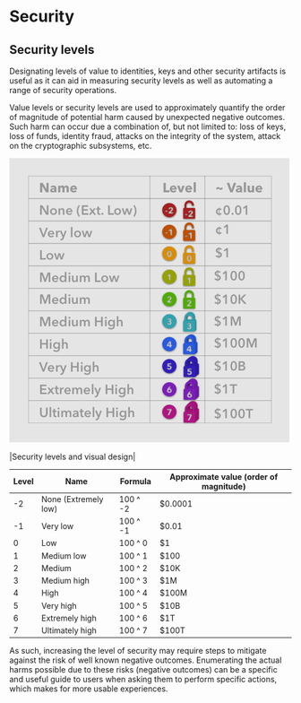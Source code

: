 # Security

## Security levels

Designating levels of value to identities, keys and other security artifacts is useful as it can aid in measuring security levels as well as automating a range of security operations.

Value levels or security levels are used to approximately quantify the order of magnitude of potential harm caused by unexpected negative outcomes. Such harm can occur due a combination of, but not limited to: loss of keys, loss of funds, identity fraud, attacks on the integrity of the system, attack on the cryptographic subsystems, etc.

![Security levels and visual design][security-levels]

[security-levels]: security/security-levels@500w.png

|Security levels and visual design|

|Level|Name|Formula|Approximate value (order of magnitude)|
|-----|----|-------|--------------------------------------|
|-2|None (Extremely low)|100 ^ -2|$0.0001
|-1|Very low|100 ^ -1|$0.01
|0|Low|100 ^ 0|$1
|1|Medium low|100 ^ 1|$100
|2|Medium|100 ^ 2|$10K
|3|Medium high|100 ^ 3|$1M
|4|High|100 ^ 4|$100M
|5|Very high|100 ^ 5|$10B
|6|Extremely high|100 ^ 6|$1T
|7|Ultimately high|100 ^ 7|$100T

As such, increasing the level of security may require steps to mitigate against the risk of well known negative outcomes. Enumerating the actual harms possible due to these risks (negative outcomes) can be a specific and useful guide to users when asking them to perform specific actions, which makes for more usable experiences.
